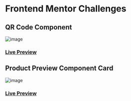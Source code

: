 # Frontend Mentor Challenges

## QR Code Component
![image](https://media.discordapp.net/attachments/1060271373974523994/1092521364293943417/image.png?width=1440&height=622)
### [Live Preview](https://anapao-minchaca.github.io/frontend-mentor/qr-code-component-main/)

## Product Preview Component Card
![image](https://media.discordapp.net/attachments/715052160043319316/1092518277693059132/image.png?width=1259&height=676)
### [Live Preview](https://anapao-minchaca.github.io/frontend-mentor/product-preview-card-component-main/)
